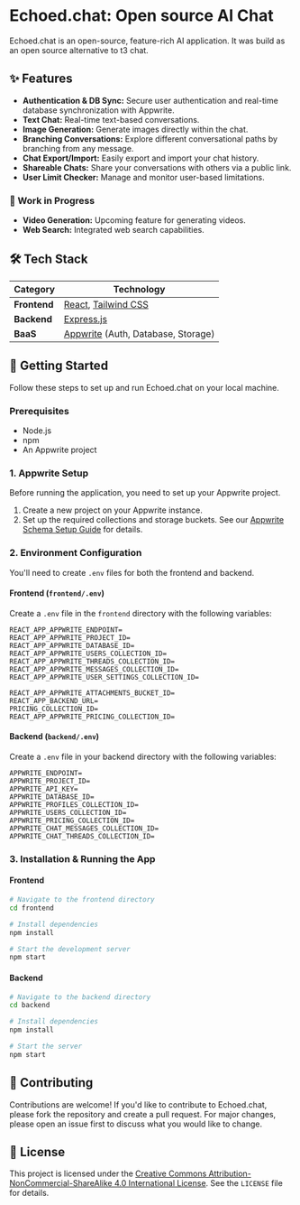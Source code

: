 # Echoed.chat: Open source AI Chat 

Echoed.chat is an open-source, feature-rich AI application.  It was build as an open source alternative to t3 chat.

## ✨ Features

- **Authentication & DB Sync:** Secure user authentication and real-time database synchronization with Appwrite.
- **Text Chat:** Real-time text-based conversations.
- **Image Generation:** Generate images directly within the chat.
- **Branching Conversations:** Explore different conversational paths by branching from any message.
- **Chat Export/Import:** Easily export and import your chat history.
- **Shareable Chats:** Share your conversations with others via a public link.
- **User Limit Checker:** Manage and monitor user-based limitations.

### 🚧 Work in Progress

- **Video Generation:** Upcoming feature for generating videos.
- **Web Search:** Integrated web search capabilities.

## 🛠️ Tech Stack

| Category      | Technology                                    |
|---------------|-----------------------------------------------|
| **Frontend**  | [React](https://react.dev/), [Tailwind CSS](https://tailwindcss.com/) |
| **Backend**   | [Express.js](https://expressjs.com/)          |
| **BaaS**      | [Appwrite](https://appwrite.io/) (Auth, Database, Storage) |

## 🚀 Getting Started

Follow these steps to set up and run Echoed.chat on your local machine.

### Prerequisites

- Node.js
- npm
- An Appwrite project

### 1. Appwrite Setup

Before running the application, you need to set up your Appwrite project.


1.  Create a new project on your Appwrite instance.
2.  Set up the required collections and storage buckets. See our [Appwrite Schema Setup Guide](docs/appwrite-schema.md) for details.

### 2. Environment Configuration

You'll need to create `.env` files for both the frontend and backend.

#### Frontend (`frontend/.env`)

Create a `.env` file in the `frontend` directory with the following variables:

```
REACT_APP_APPWRITE_ENDPOINT=
REACT_APP_APPWRITE_PROJECT_ID=
REACT_APP_APPWRITE_DATABASE_ID=
REACT_APP_APPWRITE_USERS_COLLECTION_ID=
REACT_APP_APPWRITE_THREADS_COLLECTION_ID=
REACT_APP_APPWRITE_MESSAGES_COLLECTION_ID=
REACT_APP_APPWRITE_USER_SETTINGS_COLLECTION_ID=

REACT_APP_APPWRITE_ATTACHMENTS_BUCKET_ID=
REACT_APP_BACKEND_URL=
PRICING_COLLECTION_ID=
REACT_APP_APPWRITE_PRICING_COLLECTION_ID=

```
#### Backend (`backend/.env`)

Create a `.env` file in your backend directory with the following variables:

```
APPWRITE_ENDPOINT=
APPWRITE_PROJECT_ID=
APPWRITE_API_KEY=
APPWRITE_DATABASE_ID=
APPWRITE_PROFILES_COLLECTION_ID=
APPWRITE_USERS_COLLECTION_ID=
APPWRITE_PRICING_COLLECTION_ID=
APPWRITE_CHAT_MESSAGES_COLLECTION_ID=
APPWRITE_CHAT_THREADS_COLLECTION_ID=
```

### 3. Installation & Running the App

#### Frontend

```bash
# Navigate to the frontend directory
cd frontend

# Install dependencies
npm install

# Start the development server
npm start
```

#### Backend

```bash
# Navigate to the backend directory
cd backend

# Install dependencies
npm install

# Start the server
npm start
```

## 🤝 Contributing

Contributions are welcome! If you'd like to contribute to Echoed.chat, please fork the repository and create a pull request. For major changes, please open an issue first to discuss what you would like to change.

## 📝 License

This project is licensed under the [Creative Commons Attribution-NonCommercial-ShareAlike 4.0 International License](https://creativecommons.org/licenses/by-nc-sa/4.0/). See the `LICENSE` file for details.